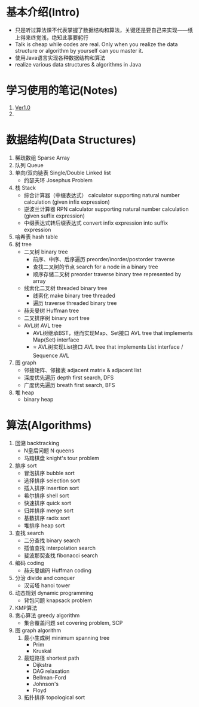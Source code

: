 # 基本介绍(Intro)

- 只是听过算法课不代表掌握了数据结构和算法，关键还是要自己来实现——纸上得来终觉浅，绝知此事要躬行
- Talk is cheap while codes are real. Only when you realize the data structure or algorithm by yourself can you master it.
- 使用Java语言实现各种数据结构和算法
- realize various data structures & algorithms in Java

# 学习使用的笔记(Notes)
1. [Ver1.0](https://github.com/el-nino2020/note-of-learning/blob/main/%E6%95%B0%E6%8D%AE%E7%BB%93%E6%9E%84%E4%B8%8E%E7%AE%97%E6%B3%95/%E6%95%B0%E6%8D%AE%E7%BB%93%E6%9E%84%E4%B8%8E%E7%AE%97%E6%B3%95%E7%AC%94%E8%AE%B0%20Ver1.0%20.md)
2. 


# 数据结构(Data Structures)
1. 稀疏数组 Sparse Array
2. 队列 Queue
3. 单向/双向链表 Single/Double Linked list
    - 约瑟夫环 Josephus Problem
4. 栈 Stack
    - 综合计算器（中缀表达式） calculator supporting natural number calculation (given infix expression)
    - 逆波兰计算器 RPN calculator supporting natural number calculation (given suffix expression)
    - 中缀表达式转后缀表达式 convert infix expression into suffix expression
5. 哈希表 hash table
6. 树 tree
    - 二叉树 binary tree
        - 前序、中序、后序遍历 preorder/inorder/postorder traverse
        - 查找二叉树的节点 search for a node in a binary tree
        - 顺序存储二叉树 preorder traverse binary tree represented by array
    - 线索化二叉树 threaded binary tree
        - 线索化 make binary tree threaded
        - 遍历 traverse threaded binary tree
    - 赫夫曼树 Huffman tree
    - 二叉排序树 binary sort tree
    - AVL树 AVL tree
        - AVL树继承BST，继而实现Map、Set接口 AVL tree that implements Map(Set) interface
        - :star: AVL树实现List接口 AVL tree that implements List interface / Sequence AVL
7. 图 graph
    - 邻接矩阵、邻接表 adjacent matrix & adjacent list
    - 深度优先遍历 depth first search, DFS
    - 广度优先遍历 breath first search, BFS
8. 堆 heap
    - binary heap
    
    





# 算法(Algorithms)
1. 回溯 backtracking
    - N皇后问题 N queens
    - 马踏棋盘 knight's tour problem
2. 排序 sort
    - 冒泡排序 bubble sort
    - 选择排序 selection sort
    - 插入排序 insertion sort
    - 希尔排序 shell sort
    - 快速排序 quick sort
    - 归并排序 merge sort
    - 基数排序 radix sort
    - 堆排序 heap sort
3. 查找 search
    - 二分查找 binary search
    - 插值查找 interpolation search
    - 斐波那契查找 fibonacci search
4. 编码 coding
    - 赫夫曼编码 Huffman coding
5. 分治 divide and conquer
    - 汉诺塔 hanoi tower
6. 动态规划 dynamic programming
    - 背包问题 knapsack problem
7. KMP算法
8. 贪心算法 greedy algorithm
    - 集合覆盖问题 set covering problem, SCP
9. 图 graph algorithm
    1. 最小生成树 minimum spanning tree
        - Prim
        - Kruskal
    2. 最短路径 shortest path
        - Dijkstra
        - DAG relaxation
        - Bellman-Ford
        - Johnson's
        - Floyd    
    3. 拓扑排序 topological sort
    

